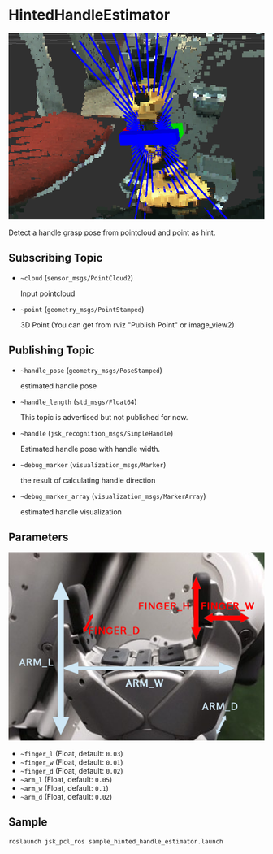 # HintedHandleEstimator
![](images/hinted_handle_estimator.png)

Detect a handle grasp pose from pointcloud and point as hint.

## Subscribing Topic
* `~cloud` (`sensor_msgs/PointCloud2`)

  Input pointcloud

* `~point` (`geometry_msgs/PointStamped`)

  3D Point (You can get from rviz "Publish Point" or image_view2)

## Publishing Topic
* `~handle_pose` (`geometry_msgs/PoseStamped`)

  estimated handle pose

* `~handle_length` (`std_msgs/Float64`)

  This topic is advertised but not published for now.

* `~handle` (`jsk_recognition_msgs/SimpleHandle`)

  Estimated handle pose with handle width.

* `~debug_marker` (`visualization_msgs/Marker`)

  the result of calculating handle direction

* `~debug_marker_array` (`visualization_msgs/MarkerArray`)

  estimated handle visualization

## Parameters
![](images/hinted_handle_estimator_pr2_hand.png)

* `~finger_l` (Float, default: `0.03`)
* `~finger_w` (Float, default: `0.01`)
* `~finger_d` (Float, default: `0.02`)
* `~arm_l` (Float, default: `0.05`)
* `~arm_w` (Float, default: `0.1`)
* `~arm_d` (Float, default: `0.02`)

## Sample

```bash
roslaunch jsk_pcl_ros sample_hinted_handle_estimator.launch
```
